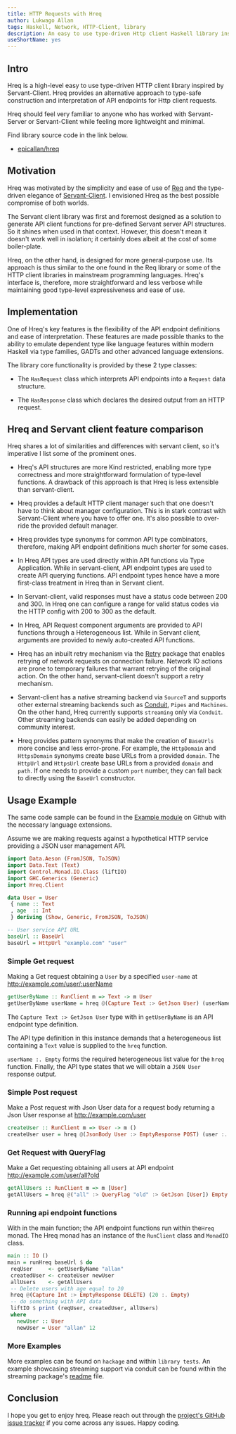 ```yaml
---
title: HTTP Requests with Hreq
author: Lukwago Allan
tags: Haskell, Network, HTTP-Client, library
description: An easy to use type-driven Http client Haskell library inspired by Servant-Client.
useShortName: yes
---
```


## Intro

Hreq is a high-level easy to use type-driven HTTP client library inspired by Servant-Client. Hreq provides an alternative approach to type-safe construction and interpretation of API endpoints for Http client requests.

Hreq should feel very familiar to anyone who has worked with Servant-Server or Servant-Client while feeling more lightweight and minimal.

Find library source code in the link below.

* [epicallan/hreq](@github)

## Motivation

Hreq was motivated by the simplicity and ease of use of [Req](https://github.com/mrkkrp/req) and the type-driven elegance of [Servant-Client](https://github.com/haskell-servant/servant/tree/master/servant-client). I envisioned Hreq as the best possible compromise of both worlds.

The Servant client library was first and foremost designed as a solution to generate API client functions for pre-defined Servant server API structures. So it shines when used in that context. However, this doesn't mean it doesn't work well in isolation; it certainly does albeit at the cost of some boiler-plate.

Hreq, on the other hand, is designed for more general-purpose use. Its approach is thus similar to the one found in the Req library or some of the HTTP client libraries in mainstream programming languages. Hreq's interface is, therefore, more straightforward and less verbose while maintaining good type-level expressiveness and ease of use.

## Implementation

One of Hreq's key features is the flexibility of the API endpoint definitions and ease of interpretation. These features are made possible thanks to the ability to emulate dependent type like language features within modern Haskell via type families, GADTs and other advanced language extensions.

The library core functionality is provided by these 2 type classes:

- The `HasRequest` class which interprets API endpoints into a `Request` data structure.

- The `HasResponse` class which declares the desired output from an HTTP request.

## Hreq and Servant client feature comparison

Hreq shares a lot of similarities and differences with servant client, so it's imperative I list some of the prominent ones.

- Hreq's API structures are more Kind restricted, enabling more type correctness and more straightforward formulation of type-level functions. A drawback of this approach is that Hreq is less extensible than servant-client.

- Hreq provides a default HTTP client manager such that one doesn't have to think about manager configuration. This is in stark contrast with Servant-Client where you have to offer one. It's also possible to over-ride the provided default manager.

- Hreq provides type synonyms for common API type combinators, therefore, making API endpoint definitions much shorter for some cases.

- In Hreq API types are used directly within API functions via Type Application. While in servant-client, API endpoint types are used to create API querying functions. API endpoint types hence have a more first-class treatment in Hreq than in Servant client.

- In Servant-client, valid responses must have a status code between 200 and 300. In Hreq one can configure a range for valid status codes via the HTTP config with 200 to 300 as the default.

- In Hreq, API Request component arguments are provided to API functions through a Heterogeneous list. While in Servant client, arguments are provided to newly auto-created API functions.

- Hreq has an inbuilt retry mechanism via the [Retry](https://hackage.haskell.org/package/retry-0.8.0.0/docs/Control-Retry.html) package that enables retrying of network requests on connection failure. Network IO actions are prone to temporary failures that warrant retrying of the original action. On the other hand, servant-client doesn't support a retry mechanism.

- Servant-client has a native streaming backend via `SourceT` and supports other external streaming backends such as [Conduit](https://github.com/snoyberg/conduit), `Pipes` and `Machines`. On the other hand, Hreq currently supports `streaming` only via `Conduit`. Other streaming backends can easily be added depending on community interest.

- Hreq provides pattern synonyms that make the creation of `BaseUrls` more concise and less error-prone. For example, the `HttpDomain` and `HttpsDomain` synonyms create base URLs from a provided `domain`. The `HttpUrl` and `HttpsUrl` create base URLs from a provided `domain` and `path`. If one needs to provide a custom `port` number, they can fall back to directly using the `BaseUrl` constructor.

## Usage Example

The same code sample can be found in the [Example module](https://github.com/epicallan/hreq/blob/master/example/Main.hs) on Github with the necessary language extensions.

Assume we are making requests against a hypothetical HTTP service providing a JSON user management API.

```haskell
import Data.Aeson (FromJSON, ToJSON)
import Data.Text (Text)
import Control.Monad.IO.Class (liftIO)
import GHC.Generics (Generic)
import Hreq.Client

data User = User
 { name :: Text
 , age  :: Int
 } deriving (Show, Generic, FromJSON, ToJSON)

-- User service API URL
baseUrl :: BaseUrl
baseUrl = HttpUrl "example.com" "user"
```

### Simple Get request

Making a Get request obtaining a `User` by a specified `user-name` at <http://example.com/user/:userName>

```haskell
getUserByName :: RunClient m => Text -> m User
getUserByName userName = hreq @(Capture Text :> GetJson User) (userName :. Empty)
```

The `Capture Text :> GetJson User` type with in `getUserByName` is an API endpoint type definition.

The API type definition in this instance demands that a heterogeneous list containing a `Text` value is supplied to the `hreq` function.

`userName :. Empty` forms the required heterogeneous list value for the `hreq` function. Finally, the API type states that we will obtain a `JSON User` response output.

### Simple Post request

Make a Post request with Json User data for a request body returning a Json User response at <http://example.com/user>

```haskell
createUser :: RunClient m => User -> m ()
createUser user = hreq @(JsonBody User :> EmptyResponse POST) (user :. Empty)
```

### Get Request with QueryFlag

Make a Get requesting obtaining all users at API endpoint <http://example.com/user/all?old>

```haskell
getAllUsers :: RunClient m => m [User]
getAllUsers = hreq @("all" :> QueryFlag "old" :> GetJson [User]) Empty
```

### Running api endpoint functions

With in the main function; the API endpoint functions run within the`Hreq` monad.
The Hreq monad has an instance of the `RunClient` class and `MonadIO` class.

```haskell
main :: IO ()
main = runHreq baseUrl $ do
 reqUser     <- getUserByName "allan"
 createdUser <- createUser newUser
 allUsers    <- getAllUsers
 -- Delete users with age equal to 20
 hreq @(Capture Int :> EmptyResponse DELETE) (20 :. Empty)
 -- do something with API data
 liftIO $ print (reqUser, createdUser, allUsers)
 where
   newUser :: User
   newUser = User "allan" 12
```

### More Examples

More examples can be found on `hackage` and within `library tests`.
An example showcasing streaming support via conduit can be found within the streaming package's [readme](https://github.com/epicallan/hreq/blob/master/hreq-conduit/README.md) file.

## Conclusion

I hope you get to enjoy hreq. Please reach out through the [project's GitHub issue tracker](https://github.com/epicallan/hreq) if you come across any issues. Happy coding.
